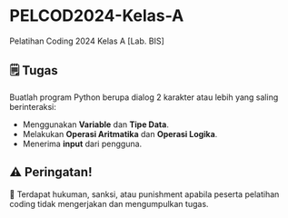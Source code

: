 # PELCOD2024-Kelas-A

Pelatihan Coding 2024 Kelas A [Lab. BIS]

## 🗒️ Tugas

Buatlah program Python berupa dialog 2 karakter atau lebih yang saling berinteraksi:
- Menggunakan **Variable** dan **Tipe Data**.
- Melakukan **Operasi Aritmatika** dan **Operasi Logika**.
- Menerima **input** dari pengguna.

## ⚠️ Peringatan!

📣 Terdapat hukuman, sanksi, atau punishment apabila peserta pelatihan coding tidak mengerjakan dan mengumpulkan tugas.
